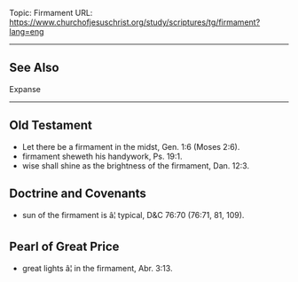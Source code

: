Topic: Firmament
URL: https://www.churchofjesuschrist.org/study/scriptures/tg/firmament?lang=eng

---

## See Also

Expanse

---

## Old Testament

- Let there be a firmament in the midst, Gen. 1:6 (Moses 2:6).
- firmament sheweth his handywork, Ps. 19:1.
- wise shall shine as the brightness of the firmament, Dan. 12:3.

## Doctrine and Covenants

- sun of the firmament is â¦ typical, D&C 76:70 (76:71, 81, 109).

## Pearl of Great Price

- great lights â¦ in the firmament, Abr. 3:13.

